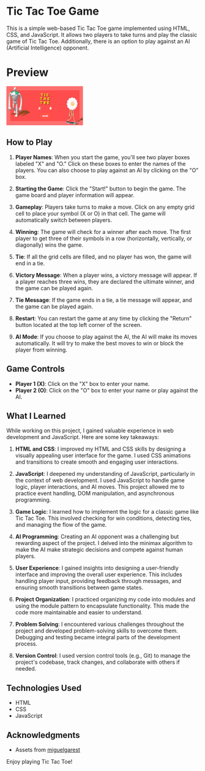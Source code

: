 # Tic Tac Toe Game

This is a simple web-based Tic Tac Toe game implemented using HTML, CSS, and JavaScript. It allows two players to take turns and play the classic game of Tic Tac Toe. Additionally, there is an option to play against an AI (Artificial Intelligence) opponent.

# Preview

<img src="tictactoe.png" alt="Example Image" width="200" />

## How to Play

1. **Player Names**: When you start the game, you'll see two player boxes labeled "X" and "O." Click on these boxes to enter the names of the players. You can also choose to play against an AI by clicking on the "O" box.

2. **Starting the Game**: Click the "Start!" button to begin the game. The game board and player information will appear.

3. **Gameplay**: Players take turns to make a move. Click on any empty grid cell to place your symbol (X or O) in that cell. The game will automatically switch between players.

4. **Winning**: The game will check for a winner after each move. The first player to get three of their symbols in a row (horizontally, vertically, or diagonally) wins the game.

5. **Tie**: If all the grid cells are filled, and no player has won, the game will end in a tie.

6. **Victory Message**: When a player wins, a victory message will appear. If a player reaches three wins, they are declared the ultimate winner, and the game can be played again.

7. **Tie Message**: If the game ends in a tie, a tie message will appear, and the game can be played again.

8. **Restart**: You can restart the game at any time by clicking the "Return" button located at the top left corner of the screen.

9. **AI Mode**: If you choose to play against the AI, the AI will make its moves automatically. It will try to make the best moves to win or block the player from winning.

## Game Controls

- **Player 1 (X)**: Click on the "X" box to enter your name.
- **Player 2 (O)**: Click on the "O" box to enter your name or play against the AI.

## What I Learned

While working on this project, I gained valuable experience in web development and JavaScript. Here are some key takeaways:

1. **HTML and CSS**: I improved my HTML and CSS skills by designing a visually appealing user interface for the game. I used CSS animations and transitions to create smooth and engaging user interactions.

2. **JavaScript**: I deepened my understanding of JavaScript, particularly in the context of web development. I used JavaScript to handle game logic, player interactions, and AI moves. This project allowed me to practice event handling, DOM manipulation, and asynchronous programming.

3. **Game Logic**: I learned how to implement the logic for a classic game like Tic Tac Toe. This involved checking for win conditions, detecting ties, and managing the flow of the game.

4. **AI Programming**: Creating an AI opponent was a challenging but rewarding aspect of the project. I delved into the minimax algorithm to make the AI make strategic decisions and compete against human players.

5. **User Experience**: I gained insights into designing a user-friendly interface and improving the overall user experience. This includes handling player input, providing feedback through messages, and ensuring smooth transitions between game states.

6. **Project Organization**: I practiced organizing my code into modules and using the module pattern to encapsulate functionality. This made the code more maintainable and easier to understand.

7. **Problem Solving**: I encountered various challenges throughout the project and developed problem-solving skills to overcome them. Debugging and testing became integral parts of the development process.

8. **Version Control**: I used version control tools (e.g., Git) to manage the project's codebase, track changes, and collaborate with others if needed.

## Technologies Used

- HTML
- CSS
- JavaScript


## Acknowledgments

- Assets from [miguelgarest](https://dribbble.com/miguelgarest)

Enjoy playing Tic Tac Toe!
